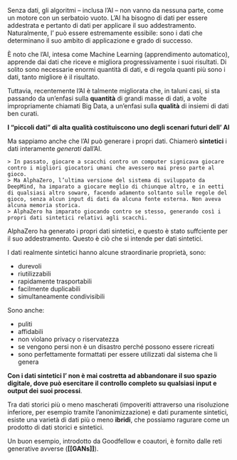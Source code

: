 Senza dati, gli algoritmi – inclusa l’AI – non vanno da nessuna parte, come un motore con un serbatoio vuoto. 
L’AI ha bisogno di dati per essere addestrata e pertanto di dati per applicare il suo addestramento.
Naturalmente, l’ può essere estremamente essibile: sono i dati che determinano il suo ambito di applicazione e grado di successo.

È noto che l’AI, intesa come Machine Learning (apprendimento automatico), apprende dai dati che riceve e migliora progressivamente i suoi risultati. Di solito sono necessarie enormi quantità di dati, e di regola quanti più sono i dati, tanto migliore è il risultato. 

Tuttavia, recentemente l’AI è talmente migliorata che, in taluni casi, si sta passando da un’enfasi sulla **quantità** di grandi masse di dati, a volte impropriamente chiamati Big Data, a un’enfasi sulla **qualità** di insiemi di dati ben curati.

**I “piccoli dati” di alta qualità costituiscono uno degli scenari futuri dell’ AI**

Ma sappiamo anche che l’AI può generare i propri dati. Chiamerò **sintetici** i dati interamente *generati* dall’AI.

	> In passato, giocare a scacchi contro un computer signicava giocare contro i migliori giocatori umani che avessero mai preso parte al gioco.
	> Ma AlphaZero, l’ultima versione del sistema di sviluppato da DeepMind, ha imparato a giocare meglio di chiunque altro, e in eetti di qualsiasi altro soware, facendo adamento soltanto sulle regole del gioco, senza alcun input di dati da alcuna fonte esterna. Non aveva alcuna memoria storica.
	> AlphaZero ha imparato giocando contro se stesso, generando così i propri dati sintetici relativi agli scacchi.
	
AlphaZero ha generato i propri dati sintetici, e questo è stato suffciente per il suo addestramento. Questo è ciò che si intende per dati sintetici.

I dati realmente sintetici hanno alcune straordinarie proprietà, sono:
- durevoli
- riutilizzabili
- rapidamente trasportabili
- facilmente duplicabili
- simultaneamente condivisibili

Sono anche:
- puliti
- affidabili
- non violano privacy o riservatezza 
- se vengono persi non è un disastro perché possono essere ricreati 
- sono perfettamente formattati per essere utilizzati dal sistema che li genera

**Con i dati sintetici l’ non è mai costretta ad abbandonare il suo spazio digitale, dove può esercitare il controllo completo su qualsiasi input e output dei suoi processi**.


Tra dati storici più o meno mascherati (impoveriti attraverso una risoluzione inferiore, per esempio tramite l’anonimizzazione) e dati puramente sintetici, esiste una varietà di dati più o meno **ibridi**, che possiamo ragurare come un prodotto di dati storici e sintetici.

Un buon esempio, introdotto da Goodfellow e coautori, è fornito dalle reti generative avverse (**[[GANs]]**).

